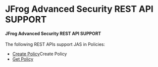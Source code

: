 # JFrog Advanced Security REST API SUPPORT

#### JFrog Advanced Security REST API SUPPORT <a href="#uuid-582dce6f-7182-0691-0bab-4052172f5d68" id="uuid-582dce6f-7182-0691-0bab-4052172f5d68"></a>

The following REST APIs support JAS in Policies:

* [Create Policy](https://about/document/preview/514290#UUID-12604d28-75fe-7e72-ad07-505c6a804a67)Create Policy
* [Get Policy](urn:resource:component:514345)
